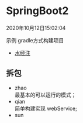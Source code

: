 # SpringBoot2
2020年10月12日15:02:04

示例 gradle方式构建项目  
- [水经注](https://senrsl.blogspot.com/2020/09/intellij-idea-2020-spring-boot-demo-01.html)

## 拆包

- zhao  
  最基本的可以运行的模式；
- qian  
  简单构建实现 webService;
- sun  
